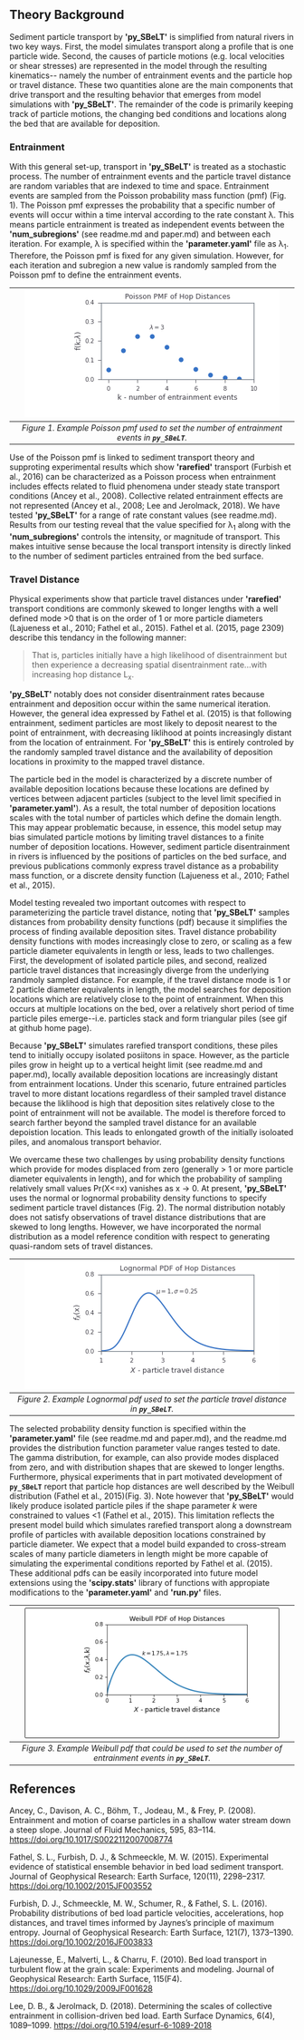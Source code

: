 ## Theory Background

Sediment particle transport by **'py_SBeLT'** is simplified from natural rivers in two key ways. First, the model simulates transport along a profile that is one
particle wide. Second, the causes of particle motions (e.g. local velocities or shear stresses) are represented in the model through the resulting kinematics--
namely the number of entrainment events and the particle hop or travel distance. These two quantities alone are the main components that drive transport and the 
resulting behavior that emerges from model simulations with **'py_SBeLT'**. The remainder of the code is primarily keeping track of particle motions, the changing 
bed conditions and locations along the bed that are available for deposition. 

### Entrainment

With this general set-up, transport in **'py_SBeLT'** is treated as a stochastic process. The number of entrainment events and the particle travel distance are
random variables that are indexed to time and space. Entrainment events are sampled from the Poisson probability mass function (pmf) (Fig. 1). The Poisson pmf
expresses the probability that a specific number of events will occur within a time interval according to the rate constant &#955;. This means particle 
entrainment is treated as independent events between the **'num_subregions'** (see readme.md and paper.md) and between each iteration. For example, 
&#955; is specified within the **'parameter.yaml'** file as &#955;<sub>1</sub>. Therefore, the Poisson pmf is fixed for any given simulation. However, for each
iteration and subregion a new value is randomly sampled from the Poisson pmf to define the entrainment events. 

|![Image](/figures/poisson.png)
|:--:| 
| *Figure 1. Example Poisson pmf used to set the number of entrainment events in **`py_SBeLT`**.* |

Use of the Poisson pmf is linked to sediment transport theory and supproting experimental results which show **'rarefied'** transport (Furbish et al., 2016)
can be characterized as a Poisson process when entrainment includes effects related to fluid phenomena under steady state transport conditions (Ancey et al., 
2008). Collective related entrainment effects are not represented (Ancey et al., 2008; Lee and Jerolmack, 2018). We have tested **'py_SBeLT'** for a range of rate 
constant values (see readme.md). Results from our testing reveal that the value specified for &#955;<sub>1</sub> along with the **'num_subregions'** controls
the intensity, or magnitude of transport. This makes intuitive sense because the local transport intensity is directly linked to the number of sediment particles 
entrained from the bed surface.

### Travel Distance

Physical experiments show that particle travel distances under **'rarefied'** transport conditions are commonly skewed to longer lengths with a 
well defined mode >0 that is on the order of 1 or more particle diameters (Lajueness et al., 2010; Fathel et al., 2015). Fathel et al. (2015, page 2309) describe 
this tendancy in the following manner:

> That is, particles initially have a high likelihood of disentrainment but then experience a decreasing spatial disentrainment rate...with increasing hop 
> distance L<sub>x</sub>.

**'py_SBeLT'** notably does not consider disentrainment rates because entrainment and deposition occur within the same numerical iteration. However, the general 
idea expressed by Fathel et al. (2015) is that following entrainment, sediment particles are most likely to deposit nearest to the point of entrainment, with 
decreasing liklihood at points increasingly distant from the location of entrainment. For **'py_SBeLT'** this is entirely controled by the randomly sampled travel 
distance and the availability of deposition locations in proximity to the mapped travel distance. 

The particle bed in the model is characterized by a discrete number of available deposition locations because these locations are defined by vertices 
between adjacent particles (subject to the level limit specified in **'parameter.yaml'**). As a result, the total number of deposition locations scales with 
the total number of particles which define the domain length. This may appear problematic because, in essence, this model setup may bias simulated particle 
motions by limiting travel distances to a finite number of deposition locations. However, sediment particle disentrainment in rivers is influenced by the 
positions of particles on the bed surface, and previous publications commonly express travel distance as a probability mass function, or a discrete density 
function (Lajueness et al., 2010; Fathel et al., 2015). 

Model testing revealed two important outcomes with respect to parameterizing the particle travel distance, noting that **'py_SBeLT'** samples distances from 
probability density functions (pdf) because it simplifies the process of finding available deposition sites. Travel distance probability density functions with 
modes increasingly close to zero, or scaling as a few particle diameter equivalents in length or less, leads to two challenges. First, the development of isolated 
particle piles, and second, realized particle travel distances that increasingly diverge from the underlying randmoly sampled distance. For example, if the travel 
distance mode is 1 or 2 particle diameter equivalents in length, the model searches for deposition locations which are relatively close to the point of 
entrainment. When this occurs at multiple locations on the bed, over a relatively short period of time particle piles emerge--i.e. particles stack and form 
triangular piles (see gif at github home page). 

Because **'py_SBeLT'** simulates rarefied transport conditions, these piles tend to initially occupy isolated posiitons in space. However, as the particle piles 
grow in height up to a vertical height limit (see readme.md and paper.md), locally available deposition locations are increasingly distant from entrainment 
locations. Under this scenario, future entrained particles travel to more distant locations regardless of their sampled travel distance because the liklihood is 
high that deposition sites relatively close to the point of entrainment will not be available. The model is therefore forced to search farther beyond the sampled 
travel distance for an available depoistion location. This leads to enlongated growth of the initially isoloated piles, and anomalous transport behavior. 

We overcame these two challenges by using probability density functions which provide for modes displaced from zero (generally > 1 or more particle diameter 
equivalents in length), and for which the probability of sampling relatively small values Pr(X<=x) vanishes as x &#8594; 0. At present, **'py_SBeLT'** uses the 
normal or lognormal probability density functions to specify sediment particle travel distances (Fig. 2). The normal distribution notably does not satisfy observations of 
travel distance distributions that are skewed to long lengths. However, we have incorporated the normal distribution as a model reference condition with respect 
to generating quasi-random sets of travel distances. 

|![Image](/figures/lognormal.png)
|:--:| 
| *Figure 2. Example Lognormal pdf used to set the particle travel distance in **`py_SBeLT`**.* |

The selected probability density function is specified within the **'parameter.yaml'** file (see readme.md and paper.md), and the readme.md provides the 
distribution function parameter value ranges tested to date. The gamma distribution, for example, can also provide modes displaced from zero, and with 
distribution shapes that are skewed to longer lengths. Furthermore, physical experiments that in part motivated development of **`py_SBeLT`** report that particle 
hop distances are well described by the Weibull distribution (Fathel et al., 2015)(Fig. 3). Note however that **'py_SBeLT'** would likely produce isolated 
particle piles if the shape parameter *k* were constrained to values <1 (Fathel et al., 2015). This limitation reflects the present model build which simulates 
rarefied transport along a downstream profile of particles with available deposition locations constrained by particle diameter. We expect that a model build 
expanded to cross-stream scales of many particle diameters in length might be more capable of simulating the experimental conditions reported by Fathel et al. 
(2015). These additional pdfs can be easily incorporated into future model extensions using the **'scipy.stats'** library of functions with appropiate 
modifications to the **'parameter.yaml'** and **'run.py'** files.

|![Image](/figures/weibull.png)
|:--:| 
| *Figure 3. Example Weibull pdf that could be used to set the number of entrainment events in **`py_SBeLT`**.* |

## References

Ancey, C., Davison, A. C., Böhm, T., Jodeau, M., & Frey, P. (2008). Entrainment and motion of coarse particles in a shallow water stream down a steep slope. Journal of Fluid Mechanics, 595, 83–114. https://doi.org/10.1017/S0022112007008774

Fathel, S. L., Furbish, D. J., & Schmeeckle, M. W. (2015). Experimental evidence of statistical ensemble behavior in bed load sediment transport. Journal of Geophysical Research: Earth Surface, 120(11), 2298–2317. https://doi.org/10.1002/2015JF003552

Furbish, D. J., Schmeeckle, M. W., Schumer, R., & Fathel, S. L. (2016). Probability distributions of bed load particle velocities, accelerations, hop distances, and travel times informed by Jaynes’s principle of maximum entropy. Journal of Geophysical Research: Earth Surface, 121(7), 1373–1390. https://doi.org/10.1002/2016JF003833

Lajeunesse, E., Malverti, L., & Charru, F. (2010). Bed load transport in turbulent flow at the grain scale: Experiments and modeling. Journal of Geophysical Research: Earth Surface, 115(F4). https://doi.org/10.1029/2009JF001628

Lee, D. B., & Jerolmack, D. (2018). Determining the scales of collective entrainment in collision-driven bed load. Earth Surface Dynamics, 6(4), 1089–1099. https://doi.org/10.5194/esurf-6-1089-2018



